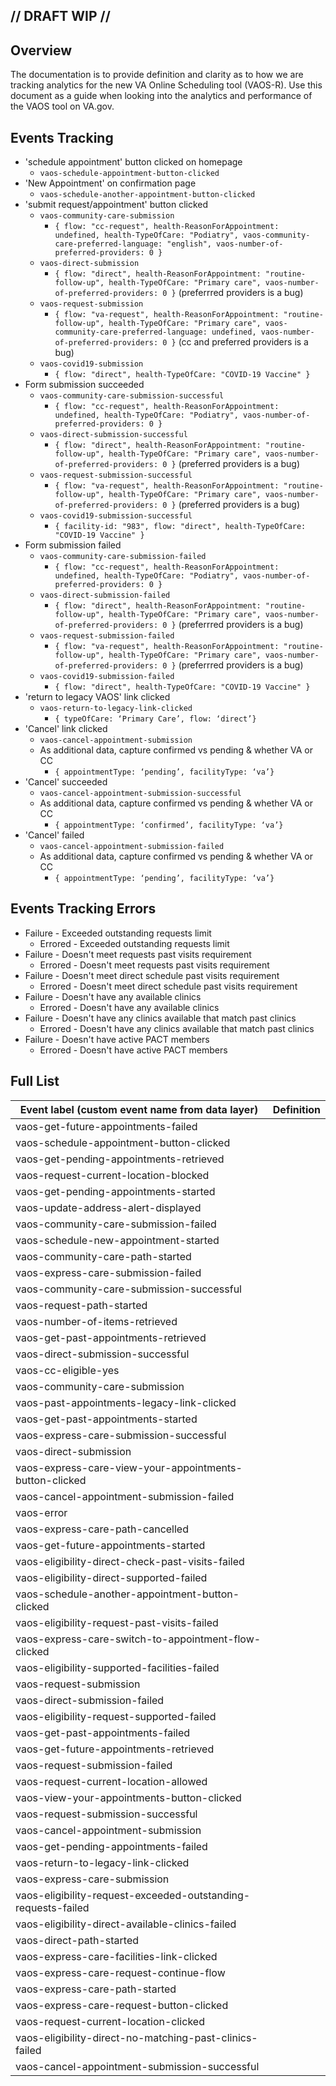 ## // DRAFT WIP //

## Overview
The documentation is to provide definition and clarity as to how we are tracking analytics for the new VA Online Scheduling tool (VAOS-R). Use this document as a guide when looking into the analytics and performance of the VAOS tool on VA.gov. 

## Events Tracking
- 'schedule appointment' button clicked on homepage
  - `vaos-schedule-appointment-button-clicked`
- 'New Appointment' on confirmation page
  - `vaos-schedule-another-appointment-button-clicked`
- 'submit request/appointment' button clicked
  - `vaos-community-care-submission`
    - `{ flow: "cc-request", health-ReasonForAppointment: undefined, health-TypeOfCare: "Podiatry", vaos-community-care-preferred-language: "english", vaos-number-of-preferred-providers: 0 }`
  - `vaos-direct-submission`
    - `{ flow: "direct", health-ReasonForAppointment: "routine-follow-up", health-TypeOfCare: "Primary care", vaos-number-of-preferred-providers: 0 }` (preferrred providers is a bug)
  - `vaos-request-submission`
    - `{ flow: "va-request", health-ReasonForAppointment: "routine-follow-up", health-TypeOfCare: "Primary care", vaos-community-care-preferred-language: undefined, vaos-number-of-preferred-providers: 0 }` (cc and preferred providers is a bug)
  - `vaos-covid19-submission`
    - `{ flow: "direct", health-TypeOfCare: "COVID-19 Vaccine" }`
- Form submission succeeded
  - `vaos-community-care-submission-successful`
    - `{ flow: "cc-request", health-ReasonForAppointment: undefined, health-TypeOfCare: "Podiatry", vaos-number-of-preferred-providers: 0 }`
  - `vaos-direct-submission-successful`
    - `{ flow: "direct", health-ReasonForAppointment: "routine-follow-up", health-TypeOfCare: "Primary care", vaos-number-of-preferred-providers: 0 }` (preferred providers is a bug)
  - `vaos-request-submission-successful`
    - `{ flow: "va-request", health-ReasonForAppointment: "routine-follow-up", health-TypeOfCare: "Primary care", vaos-number-of-preferred-providers: 0 }` (preferred providers is a bug)
  - `vaos-covid19-submission-successful`
    - `{ facility-id: "983", flow: "direct", health-TypeOfCare: "COVID-19 Vaccine" }`
- Form submission failed
  - `vaos-community-care-submission-failed`
    - `{ flow: "cc-request", health-ReasonForAppointment: undefined, health-TypeOfCare: "Podiatry", vaos-number-of-preferred-providers: 0 }`
  - `vaos-direct-submission-failed`
    - `{ flow: "direct", health-ReasonForAppointment: "routine-follow-up", health-TypeOfCare: "Primary care", vaos-number-of-preferred-providers: 0 }` (preferrred providers is a bug)
  - `vaos-request-submission-failed`
    - `{ flow: "va-request", health-ReasonForAppointment: "routine-follow-up", health-TypeOfCare: "Primary care", vaos-number-of-preferred-providers: 0 }` (preferrred providers is a bug)
  - `vaos-covid19-submission-failed`
    - `{ flow: "direct", health-TypeOfCare: "COVID-19 Vaccine" }`
- 'return to legacy VAOS' link clicked
	- `vaos-return-to-legacy-link-clicked`
	    - `{ typeOfCare: ‘Primary Care’, flow: ‘direct’}`
- 'Cancel' link clicked
  - `vaos-cancel-appointment-submission`
  - As additional data, capture confirmed vs pending & whether VA or CC
    - `{ appointmentType: ‘pending’, facilityType: ‘va’}`
- 'Cancel' succeeded
  - `vaos-cancel-appointment-submission-successful`
  - As additional data, capture confirmed vs pending & whether VA or CC
    - `{ appointmentType: ‘confirmed’, facilityType: ‘va’}`
- 'Cancel' failed
  - `vaos-cancel-appointment-submission-failed`
  - As additional data, capture confirmed vs pending & whether VA or CC
    - `{ appointmentType: ‘pending’, facilityType: ‘va’}`
 
## Events Tracking Errors
- Failure - Exceeded outstanding requests limit
  - Errored - Exceeded outstanding requests limit
- Failure - Doesn't meet requests past visits requirement
  - Errored - Doesn't meet requests past visits requirement
- Failure - Doesn't meet direct schedule past visits requirement
  - Errored - Doesn't meet direct schedule past visits requirement
- Failure - Doesn't have any available clinics
  - Errored - Doesn't have any available clinics
- Failure - Doesn't have any clinics available that match past clinics
  - Errored - Doesn't have any clinics available that match past clinics
- Failure - Doesn't have active PACT members
  - Errored - Doesn't have active PACT members
  
## Full List  
  | Event label (custom event name from data layer)| Definition
| ------------- |:-------------:|
vaos-get-future-appointments-failed | 
vaos-schedule-appointment-button-clicked |
vaos-get-pending-appointments-retrieved | 
vaos-request-current-location-blocked |
vaos-get-pending-appointments-started |
vaos-update-address-alert-displayed |
vaos-community-care-submission-failed |
vaos-schedule-new-appointment-started |
vaos-community-care-path-started | 
vaos-express-care-submission-failed |
vaos-community-care-submission-successful |
vaos-request-path-started | 
vaos-number-of-items-retrieved |
vaos-get-past-appointments-retrieved |
vaos-direct-submission-successful | 
vaos-cc-eligible-yes |
vaos-community-care-submission |
vaos-past-appointments-legacy-link-clicked |
vaos-get-past-appointments-started | 
vaos-express-care-submission-successful |
vaos-direct-submission |
vaos-express-care-view-your-appointments-button-clicked |
vaos-cancel-appointment-submission-failed |
vaos-error |
vaos-express-care-path-cancelled |
vaos-get-future-appointments-started |
vaos-eligibility-direct-check-past-visits-failed |
vaos-eligibility-direct-supported-failed |
vaos-schedule-another-appointment-button-clicked |
vaos-eligibility-request-past-visits-failed |
vaos-express-care-switch-to-appointment-flow-clicked |
vaos-eligibility-supported-facilities-failed |
vaos-request-submission |
vaos-direct-submission-failed |
vaos-eligibility-request-supported-failed |
vaos-get-past-appointments-failed |
vaos-get-future-appointments-retrieved |
vaos-request-submission-failed |
vaos-request-current-location-allowed |
vaos-view-your-appointments-button-clicked |
vaos-request-submission-successful |
vaos-cancel-appointment-submission |
vaos-get-pending-appointments-failed |
vaos-return-to-legacy-link-clicked   |
vaos-express-care-submission |
vaos-eligibility-request-exceeded-outstanding-requests-failed |
vaos-eligibility-direct-available-clinics-failed |
vaos-direct-path-started |
vaos-express-care-facilities-link-clicked | 
vaos-express-care-request-continue-flow |
vaos-express-care-path-started |
vaos-express-care-request-button-clicked |
vaos-request-current-location-clicked |
vaos-eligibility-direct-no-matching-past-clinics-failed |
vaos-cancel-appointment-submission-successful |
